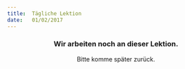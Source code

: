 ```yaml
---
title:  Tägliche Lektion
date:   01/02/2017
---
```


### <center>Wir arbeiten noch an dieser Lektion.</center>
<center>Bitte komme später zurück.</center>